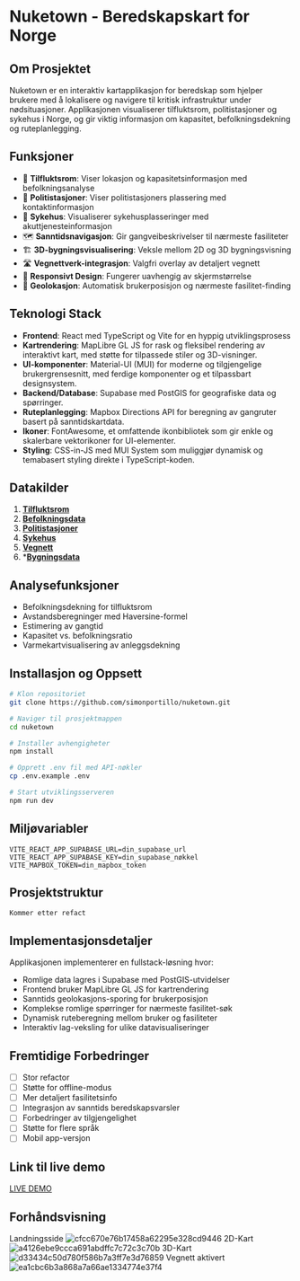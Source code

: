 # Nuketown - Beredskapskart for Norge

## Om Prosjektet
Nuketown er en interaktiv kartapplikasjon for beredskap som hjelper brukere med å lokalisere og navigere til kritisk infrastruktur under nødsituasjoner. Applikasjonen visualiserer tilfluktsrom, politistasjoner og sykehus i Norge, og gir viktig informasjon om kapasitet, befolkningsdekning og ruteplanlegging.

## Funksjoner
- 🚨 **Tilfluktsrom**: Viser lokasjon og kapasitetsinformasjon med befolkningsanalyse
- 👮 **Politistasjoner**: Viser politistasjoners plassering med kontaktinformasjon
- 🏥 **Sykehus**: Visualiserer sykehusplasseringer med akuttjenesteinformasjon
- 🗺️ **Sanntidsnavigasjon**: Gir gangveibeskrivelser til nærmeste fasiliteter
- 🏗️ **3D-bygningsvisualisering**: Veksle mellom 2D og 3D bygningsvisning
- 🛣️ **Vegnettverk-integrasjon**: Valgfri overlay av detaljert vegnett
- 📱 **Responsivt Design**: Fungerer uavhengig av skjermstørrelse
- 🎯 **Geolokasjon**: Automatisk brukerposisjon og nærmeste fasilitet-finding

## Teknologi Stack
- **Frontend**: React med TypeScript og Vite for en hyppig utviklingsprosess
- **Kartrendering**: MapLibre GL JS for rask og fleksibel rendering av interaktivt kart, med støtte for tilpassede stiler og 3D-visninger.
- **UI-komponenter**: Material-UI (MUI) for moderne og tilgjengelige brukergrensesnitt, med ferdige komponenter og et tilpassbart designsystem.
- **Backend/Database**: Supabase med PostGIS for geografiske data og spørringer.
- **Ruteplanlegging**: Mapbox Directions API for beregning av gangruter basert på sanntidskartdata.
- **Ikoner**: FontAwesome, et omfattende ikonbibliotek som gir enkle og skalerbare vektorikoner for UI-elementer.
- **Styling**: CSS-in-JS med MUI System som muliggjør dynamisk og temabasert styling direkte i TypeScript-koden.

## Datakilder
1. [**Tilfluktsrom**](https://kartkatalog.geonorge.no/metadata/tilfluktsrom-offentlige/dbae9aae-10e7-4b75-8d67-7f0e8828f3d8)
2. [**Befolkningsdata**](https://kartkatalog.geonorge.no/metadata/befolkning-paa-grunnkretsniv/7eb907de-fdaa-4442-a8eb-e4bd06da9ca8?search=befolknign)
3. [**Politistasjoner**](https://overpass-turbo.eu/)
4. [**Sykehus**](https://overpass-turbo.eu/)
5. [**Vegnett**](https://kartkatalog.geonorge.no/metadata/vegnett2-wms/302fcb0e-a7dc-44f4-a336-8c9ee9709d73)
6. *[**Bygningsdata**](https://maplibre.org/maplibre-gl-js/docs/examples/3d-buildings/)

## Analysefunksjoner
- Befolkningsdekning for tilfluktsrom
- Avstandsberegninger med Haversine-formel
- Estimering av gangtid
- Kapasitet vs. befolkningsratio
- Varmekartvisualisering av anleggsdekning

## Installasjon og Oppsett

```bash
# Klon repositoriet
git clone https://github.com/simonportillo/nuketown.git

# Naviger til prosjektmappen
cd nuketown

# Installer avhengigheter
npm install

# Opprett .env fil med API-nøkler
cp .env.example .env

# Start utviklingsserveren
npm run dev
```

## Miljøvariabler
```
VITE_REACT_APP_SUPABASE_URL=din_supabase_url
VITE_REACT_APP_SUPABASE_KEY=din_supabase_nøkkel
VITE_MAPBOX_TOKEN=din_mapbox_token
```

## Prosjektstruktur
```
Kommer etter refact
```

## Implementasjonsdetaljer
Applikasjonen implementerer en fullstack-løsning hvor:
- Romlige data lagres i Supabase med PostGIS-utvidelser
- Frontend bruker MapLibre GL JS for kartrendering
- Sanntids geolokasjons-sporing for brukerposisjon
- Komplekse romlige spørringer for nærmeste fasilitet-søk
- Dynamisk ruteberegning mellom bruker og fasiliteter
- Interaktiv lag-veksling for ulike datavisualiseringer

## Fremtidige Forbedringer
- [ ] Stor refactor
- [ ] Støtte for offline-modus
- [ ] Mer detaljert fasilitetsinfo
- [ ] Integrasjon av sanntids beredskapsvarsler
- [ ] Forbedringer av tilgjengelighet
- [ ] Støtte for flere språk
- [ ] Mobil app-versjon

## Link til live demo
[LIVE DEMO](https://nuketown-one.vercel.app/)

## Forhåndsvisning
Landningsside
![cfcc670e76b17458a62295e328cd9446](https://github.com/user-attachments/assets/2e735c85-1f8d-4954-ad0d-2b27acb0629b)
2D-Kart
![a4126ebe9ccca691abdffc7c72c3c70b](https://github.com/user-attachments/assets/85a17fd6-1db7-4524-8263-0391524574b8)
3D-Kart
![d33434c50d780f586b7a3ff7e3d76859](https://github.com/user-attachments/assets/889c7364-b64d-4806-a674-9ee55d28b026)
Vegnett aktivert
![ea1cbc6b3a868a7a66ae1334774e37f4](https://github.com/user-attachments/assets/1a78091a-8f69-40c2-b529-1ac3d1457d71)




